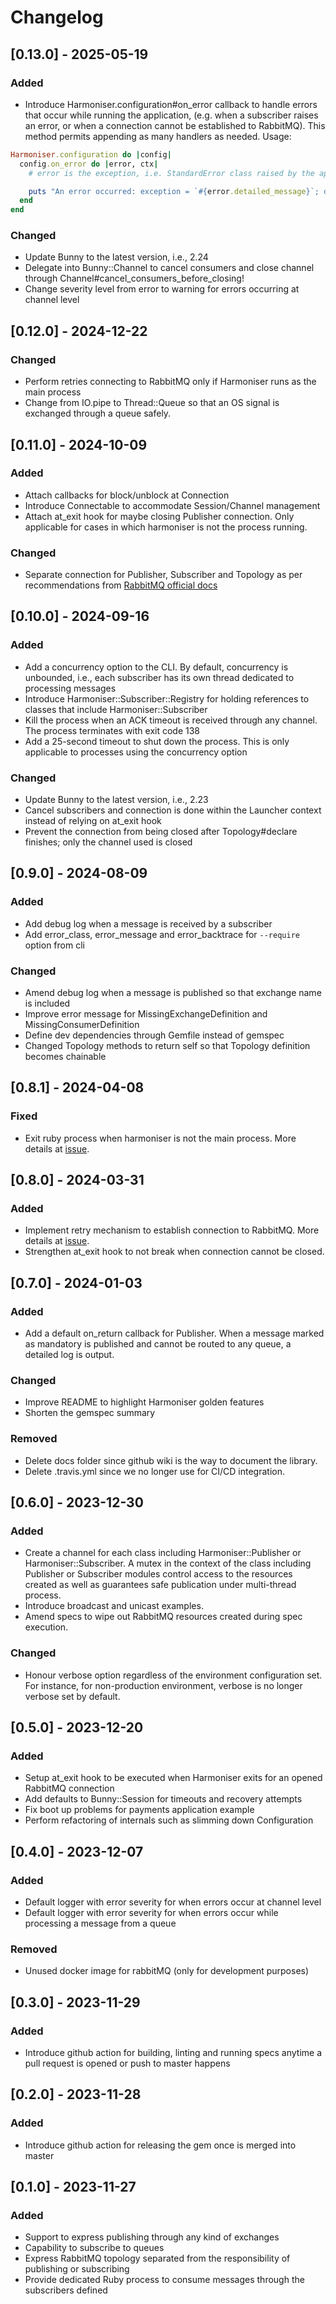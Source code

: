 # Changelog

## [0.13.0] - 2025-05-19

### Added
- Introduce Harmoniser.configuration#on_error callback to handle errors that occur while running the application, (e.g. when a subscriber raises an error, or when a connection cannot be established to RabbitMQ). This method permits appending as many handlers as needed. Usage:

```ruby
Harmoniser.configuration do |config|
  config.on_error do |error, ctx|
    # error is the exception, i.e. StandardError class raised by the application whereas ctx is the context of the error passed as Hash. The ctx hash contains at least the key `description` which is a string describing the error.

    puts "An error occurred: exception = `#{error.detailed_message}`; description = `#{ctx[:description]}`"
  end
end
```

### Changed
- Update Bunny to the latest version, i.e., 2.24
- Delegate into Bunny::Channel to cancel consumers and close channel through
Channel#cancel_consumers_before_closing!
- Change severity level from error to warning for errors occurring at channel level


## [0.12.0] - 2024-12-22

### Changed
- Perform retries connecting to RabbitMQ only if Harmoniser runs as the main process
- Change from IO.pipe to Thread::Queue so that an OS signal is exchanged through a queue safely.

## [0.11.0] - 2024-10-09

### Added
- Attach callbacks for block/unblock at Connection
- Introduce Connectable to accommodate Session/Channel management
- Attach at_exit hook for maybe closing Publisher connection. Only applicable for cases in which harmoniser is not the process running.

### Changed
- Separate connection for Publisher, Subscriber and Topology as per recommendations from [RabbitMQ official docs](https://www.rabbitmq.com/docs/alarms#effects-on-clusters)

## [0.10.0] - 2024-09-16

### Added
- Add a concurrency option to the CLI. By default, concurrency is unbounded, i.e., each subscriber
  has its own thread dedicated to processing messages
- Introduce Harmoniser::Subscriber::Registry for holding references to classes that include
  Harmoniser::Subscriber
- Kill the process when an ACK timeout is received through any channel. The process terminates with
  exit code 138
- Add a 25-second timeout to shut down the process. This is only applicable to processes using the
  concurrency option

### Changed
- Update Bunny to the latest version, i.e., 2.23
- Cancel subscribers and connection is done within the Launcher context instead of relying on
  at_exit hook
- Prevent the connection from being closed after Topology#declare finishes; only the channel used
  is closed

## [0.9.0] - 2024-08-09

### Added
- Add debug log when a message is received by a subscriber
- Add error_class, error_message and error_backtrace for `--require` option from cli

### Changed
- Amend debug log when a message is published so that exchange name is included
- Improve error message for MissingExchangeDefinition and
  MissingConsumerDefinition
- Define dev dependencies through Gemfile instead of gemspec
- Changed Topology methods to return self so that Topology definition becomes chainable

## [0.8.1] - 2024-04-08

### Fixed
- Exit ruby process when harmoniser is not the main process. More details at [issue](https://github.com/jollopre/harmoniser/issues/41).

## [0.8.0] - 2024-03-31

### Added
- Implement retry mechanism to establish connection to RabbitMQ. More details at [issue](https://github.com/jollopre/harmoniser/issues/39).
- Strengthen at_exit hook to not break when connection cannot be closed.

## [0.7.0] - 2024-01-03

### Added
- Add a default on_return callback for Publisher. When a message marked as mandatory is published and cannot be routed to any queue, a detailed log is output.

### Changed
- Improve README to highlight Harmoniser golden features
- Shorten the gemspec summary

### Removed
- Delete docs folder since github wiki is the way to document the library.
- Delete .travis.yml since we no longer use for CI/CD integration.

## [0.6.0] - 2023-12-30

### Added
- Create a channel for each class including Harmoniser::Publisher or Harmoniser::Subscriber. A mutex in the context of the class including Publisher or Subscriber modules control access to the resources created as well as guarantees safe publication under multi-thread process.
- Introduce broadcast and unicast examples.
- Amend specs to wipe out RabbitMQ resources created during spec execution.

### Changed
- Honour verbose option regardless of the environment configuration set. For instance, for non-production environment, verbose is no longer verbose set by default.

## [0.5.0] - 2023-12-20

### Added
- Setup at_exit hook to be executed when Harmoniser exits for an opened RabbitMQ connection
- Add defaults to Bunny::Session for timeouts and recovery attempts
- Fix boot up problems for payments application example
- Perform refactoring of internals such as slimming down Configuration

## [0.4.0] - 2023-12-07

### Added
- Default logger with error severity for when errors occur at channel level
- Default logger with error severity for when errors occur while processing a message from a queue

### Removed
- Unused docker image for rabbitMQ (only for development purposes)

## [0.3.0] - 2023-11-29

### Added

- Introduce github action for building, linting and running specs anytime a pull request is opened or push to master happens

## [0.2.0] - 2023-11-28

### Added

- Introduce github action for releasing the gem once is merged into master

## [0.1.0] - 2023-11-27

### Added

- Support to express publishing through any kind of exchanges
- Capability to subscribe to queues
- Express RabbitMQ topology separated from the responsibility of publishing or subscribing
- Provide dedicated Ruby process to consume messages through the subscribers defined
